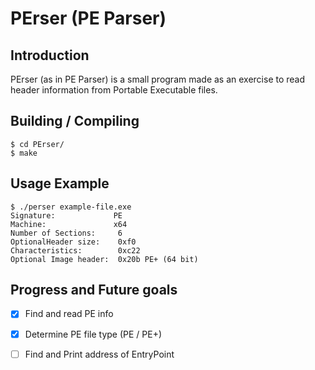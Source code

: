 # PErser (PE Parser)

## Introduction
PErser (as in PE Parser) is a small program made as an exercise to read header information from Portable Executable files.

## Building / Compiling
``` 
$ cd PErser/
$ make 
```

## Usage Example
```
$ ./perser example-file.exe
Signature:             PE
Machine:               x64 
Number of Sections:     6
OptionalHeader size:    0xf0
Characteristics:        0xc22
Optional Image header:  0x20b PE+ (64 bit)

```

## Progress and Future goals
- [x] Find and read PE info
- [x] Determine PE file type (PE / PE+)
- [ ] Find and Print address of EntryPoint 


